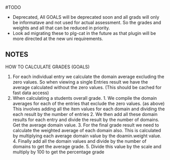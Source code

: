 #TODO


  - Deprecated, All GOALS will be deprecated soon and all grads will only be informatave and not used
    for actual assessment. So the grades and weights and all that can be reduced in priority.
  - Look ad migrating these to plg-cat in the future as that plugin will be more directed at the new
    uni requirements.
       
    
    
    
## NOTES 


HOW TO CALCULATE GRADES (GOALS)

  1. For each individual entry we calculate the domain average excluding the zero values.
     So when viewing a single Entries result we have the average calculated without the zero values.
     (This should be cached for fast data access)
  2. When calculating a students overall grade. 
    1. We compile the domain averages for each of the entries that exclude the zero values. (as above)
       This involves adding all the item values for each domain and dividing the each result by the number of entries
    2. We then add all these domain results for each entry and divide the result by the number of domains. Get the average domain value.
    3. For the final grade result we need to calculate the weighted average of each domain also. This is calculated by multiplying
       each average domain value by the doamin.weight value.  
    4. Finally add all the domain values and divide by the number of domains to get the average grade. 
    5. Divide this value by the scale and multiply by 100 to get the percentage grade